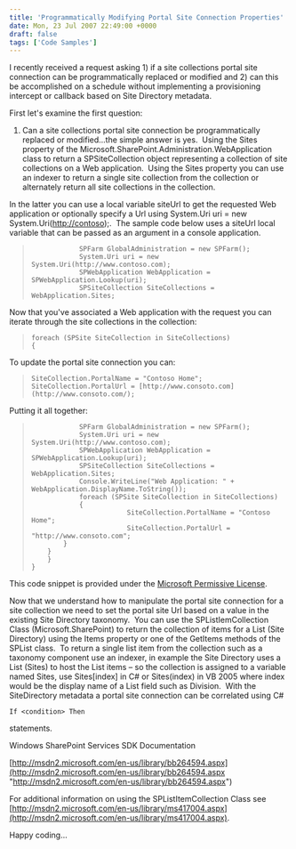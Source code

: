 ```yaml
---
title: 'Programmatically Modifying Portal Site Connection Properties'
date: Mon, 23 Jul 2007 22:49:00 +0000
draft: false
tags: ['Code Samples']
---
```


I recently received a request asking 1) if a site collections portal site connection can be programmatically replaced or modified and 2) can this be accomplished on a schedule without implementing a provisioning intercept or callback based on Site Directory metadata.

First let's examine the first question:

1) Can a site collections portal site connection be programmatically replaced or modified...the simple answer is yes.  Using the Sites property of the Microsoft.SharePoint.Administration.WebApplication class to return a SPSiteCollection object representing a collection of site collections on a Web application.  Using the Sites property you can use an indexer to return a single site collection from the collection or alternately return all site collections in the collection.

In the latter you can use a local variable siteUrl to get the requested Web application or optionally specify a Url using System.Uri uri = new System.Uri([http://contoso](http://contoso/));.  The sample code below uses a siteUrl local variable that can be passed as an argument in a console application.

> ```
>             SPFarm GlobalAdministration = new SPFarm();
>             System.Uri uri = new System.Uri(http://www.contoso.com);
>             SPWebApplication WebApplication = SPWebApplication.Lookup(uri);
>             SPSiteCollection SiteCollections = WebApplication.Sites;
> 
> ```

Now that you've associated a Web application with the request you can iterate through the site collections in the collection:

> ```
> foreach (SPSite SiteCollection in SiteCollections)
> {
> 
> ```

To update the portal site connection you can:

> ```
> SiteCollection.PortalName = "Contoso Home";
> SiteCollection.PortalUrl = [http://www.consoto.com](http://www.consoto.com/);
> ```

Putting it all together:

> ```
>             SPFarm GlobalAdministration = new SPFarm();
>             System.Uri uri = new System.Uri(http://www.contoso.com);
>             SPWebApplication WebApplication = SPWebApplication.Lookup(uri);
>             SPSiteCollection SiteCollections = WebApplication.Sites;
>             Console.WriteLine("Web Application: " + WebApplication.DisplayName.ToString());
>             foreach (SPSite SiteCollection in SiteCollections)
>             {
>                         SiteCollection.PortalName = "Contoso Home";
>                         SiteCollection.PortalUrl = "http://www.consoto.com";
>         }
>     }
>     }
> }
> ```

This code snippet is provided under the [Microsoft Permissive License](http://www.microsoft.com/resources/sharedsource/licensingbasics/permissivelicense.mspx).

Now that we understand how to manipulate the portal site connection for a site collection we need to set the portal site Url based on a value in the existing Site Directory taxonomy.  You can use the SPListIemCollection Class (Microsoft.SharePoint) to return the collection of items for a List (Site Directory) using the Items property or one of the GetItems methods of the SPList class.  To return a single list item from the collection such as a taxonomy component use an indexer, in example the Site Directory uses a List (Sites) to host the List items – so the collection is assigned to a variable named Sites, use Sites\[index\] in C# or Sites(index) in VB 2005 where index would be the display name of a List field such as Division.  With the SiteDirectory metadata a portal site connection can be correlated using C#

```
If <condition> Then
```

statements.

Windows SharePoint Services SDK Documentation

[http://msdn2.microsoft.com/en-us/library/bb264594.aspx](http://msdn2.microsoft.com/en-us/library/bb264594.aspx "http://msdn2.microsoft.com/en-us/library/bb264594.aspx")

For additional information on using the SPListItemCollection Class see [http://msdn2.microsoft.com/en-us/library/ms417004.aspx](http://msdn2.microsoft.com/en-us/library/ms417004.aspx).

Happy coding...